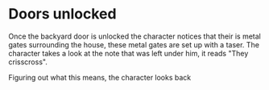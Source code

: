 # Doors unlocked

Once the backyard door is unlocked the character notices that their is metal gates surrounding the house, these metal gates are set up with a taser. The character takes a look at the note that was left under him, it reads "They crisscross".

Figuring out what this means, the character looks back 

